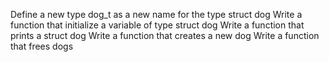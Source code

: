Define a new type dog_t as a new name for the type struct dog
Write a function that initialize a variable of type struct dog
Write a function that prints a struct dog
Write a function that creates a new dog
Write a function that frees dogs
